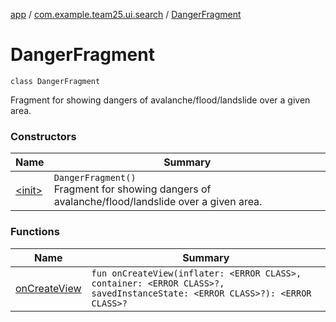 [app](../../index.md) / [com.example.team25.ui.search](../index.md) / [DangerFragment](./index.md)

# DangerFragment

`class DangerFragment`

Fragment for showing dangers of avalanche/flood/landslide over a given area.

### Constructors

| Name | Summary |
|---|---|
| [&lt;init&gt;](-init-.md) | `DangerFragment()`<br>Fragment for showing dangers of avalanche/flood/landslide over a given area. |

### Functions

| Name | Summary |
|---|---|
| [onCreateView](on-create-view.md) | `fun onCreateView(inflater: <ERROR CLASS>, container: <ERROR CLASS>?, savedInstanceState: <ERROR CLASS>?): <ERROR CLASS>?` |
